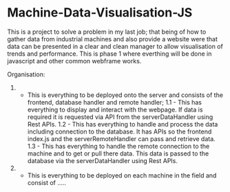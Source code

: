 # Machine-Data-Visualisation-JS
This is a project to solve a problem in my last job; that being of how to gather data from industrial machines and also provide a website were that data can be presented in a clear and clean manager to allow visualisation of trends and performance. This is phase 1 where everthing will be done in javascript and other common webframe works.


Organisation:
1. - This is everything to be deployed onto the server and consists of the frontend, database handler and remote handler;
    1.1 - This has everything to display and interact with the webpage. If data is required it is requested via API from the serverDataHandler using Rest APIs.
    1.2 - This has everything to handle and process the data including connection to the database. It has APIs so the frontend index.js and the serverRemoteHandler can pass and retrieve data.
    1.3 - This has everything to handle the remote connection to the machine and to get or pull there data. This data is passed to the database via the serverDataHandler using Rest APIs.

2. - This is everything to be deployed on each machine in the field and consist of .....